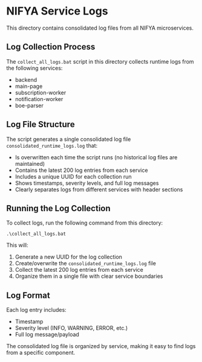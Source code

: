 # NIFYA Service Logs

This directory contains consolidated log files from all NIFYA microservices.

## Log Collection Process

The `collect_all_logs.bat` script in this directory collects runtime logs from the following services:

- backend
- main-page
- subscription-worker
- notification-worker
- boe-parser

## Log File Structure

The script generates a single consolidated log file `consolidated_runtime_logs.log` that:

- Is overwritten each time the script runs (no historical log files are maintained)
- Contains the latest 200 log entries from each service
- Includes a unique UUID for each collection run
- Shows timestamps, severity levels, and full log messages
- Clearly separates logs from different services with header sections

## Running the Log Collection

To collect logs, run the following command from this directory:

```
.\collect_all_logs.bat
```

This will:
1. Generate a new UUID for the log collection
2. Create/overwrite the `consolidated_runtime_logs.log` file
3. Collect the latest 200 log entries from each service
4. Organize them in a single file with clear service boundaries

## Log Format

Each log entry includes:
- Timestamp
- Severity level (INFO, WARNING, ERROR, etc.)
- Full log message/payload

The consolidated log file is organized by service, making it easy to find logs from a specific component. 